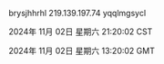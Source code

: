 brysjhhrhl 219.139.197.74 yqqlmgsycl

2024年 11月 02日 星期六 21:20:02 CST

2024年 11月 02日 星期六 13:20:02 GMT
